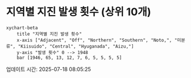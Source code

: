 # 지역별 지진 발생 횟수 (상위 10개)

```mermaid
xychart-beta
    title "지역별 지진 발생 횟수"
    x-axis ["Adjacent", "Off", "Northern", "Southern", "Noto,", "미분류", "Kiisuido", "Central", "Hyuganada", "Aizu,"]
    y-axis "발생 횟수" 0 --> 1948
    bar [1946, 65, 13, 12, 7, 6, 5, 5, 5, 5]
```

업데이트 시간: 2025-07-18 08:05:25
